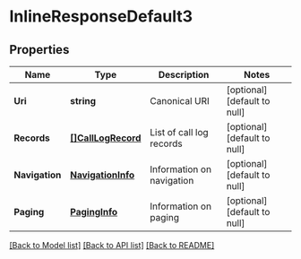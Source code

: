 # InlineResponseDefault3

## Properties
Name | Type | Description | Notes
------------ | ------------- | ------------- | -------------
**Uri** | **string** | Canonical URI | [optional] [default to null]
**Records** | [**[]CallLogRecord**](CallLogRecord.md) | List of call log records | [optional] [default to null]
**Navigation** | [**NavigationInfo**](NavigationInfo.md) | Information on navigation | [optional] [default to null]
**Paging** | [**PagingInfo**](PagingInfo.md) | Information on paging | [optional] [default to null]

[[Back to Model list]](../README.md#documentation-for-models) [[Back to API list]](../README.md#documentation-for-api-endpoints) [[Back to README]](../README.md)


